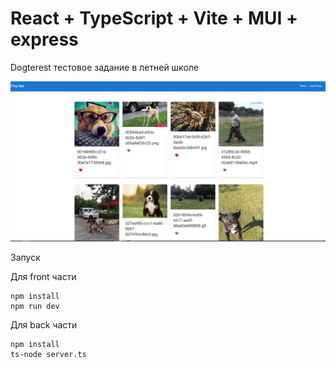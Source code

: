 # React + TypeScript + Vite + MUI + express

Dogterest тестовое задание в летней школе

![alt text](image.png)

Запуск 

Для front части
```
npm install
npm run dev
```
Для back части
```
npm install
ts-node server.ts
```

